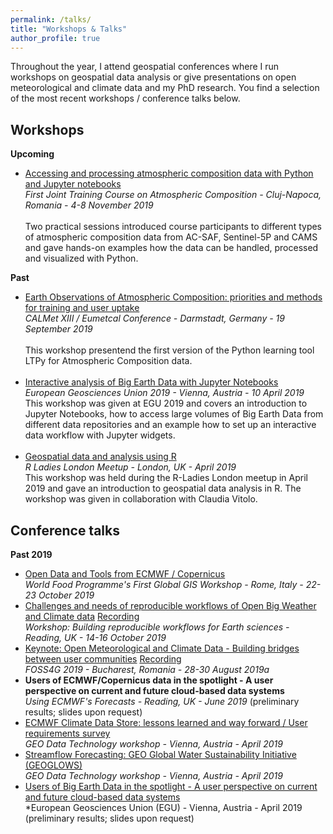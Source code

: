 ```yaml
---
permalink: /talks/
title: "Workshops & Talks"
author_profile: true
---
```



Throughout the year, I attend geospatial conferences where I run workshops on geospatial data analysis or give presentations on open meteorological and climate data and my PhD research. You find a selection of the most recent workshops / conference talks below.


Workshops
------
**Upcoming** <br>
- [Accessing and processing atmospheric composition data with Python and Jupyter notebooks](https://atmostraining.info/)<br>*First Joint Training Course on Atmospheric Composition - Cluj-Napoca, Romania - 4-8 November 2019*<br><br> Two practical sessions introduced course participants to different types of atmospheric composition data from AC-SAF, Sentinel-5P and CAMS and gave hands-on examples how the data can be handled, processed and visualized with Python. 


**Past** <br>
- [Earth Observations of Atmospheric Composition: priorities and methods for training and user uptake](https://www.eventsforce.net/eumetsat/media/uploaded/EVEUMETSAT/event_5/CALMET_EUMETCAL_Conference_-_Programme.pdf)<br>*CALMet XIII / Eumetcal Conference - Darmstadt, Germany - 19 September 2019*<br><br>This workshop presentend the first version of the Python learning tool LTPy for Atmospheric Composition data.<br><br>
- [Interactive analysis of Big Earth Data with Jupyter Notebooks](https://github.com/jwagemann/2019_egu_workshop_jupyter_notebooks) <br>*European Geosciences Union 2019 - Vienna, Austria - 10 April 2019*<br>This workshop was given at EGU 2019 and covers an introduction to Jupyter Notebooks, how to access large volumes of Big Earth Data from different data repositories and an example how to set up an interactive data workflow with Jupyter widgets. <br><br>
- [Geospatial data and analysis using R](https://docs.google.com/presentation/d/1pEr9E16EJZ_I2wLBJnsCpOM4gSP4tz3s0s43N7DxuZk/edit?usp=sharing)<br>*R Ladies London Meetup - London, UK - April 2019*<br>This workshop was held during the R-Ladies London meetup in April 2019 and gave an introduction to geospatial data analysis in R. The workshop was given in collaboration with Claudia Vitolo.


Conference talks
------

**Past 2019**
- [Open Data and Tools from ECMWF / Copernicus](https://speakerdeck.com/jwagemann/open-data-and-tools-from-ecmwf-and-copernicus)<br>*World Food Programme's First Global GIS Workshop - Rome, Italy - 22-23 October 2019*
- [Challenges and needs of reproducible workflows of Open Big Weather and Climate data](https://speakerdeck.com/jwagemann/challenges-and-needs-of-reproducible-workflows-of-open-weather-and-climate-data) [Recording](https://vimeo.com/366256755)<br>*Workshop: Building reproducible workflows for Earth sciences - Reading, UK - 14-16 October 2019*
- [Keynote: Open Meteorological and Climate Data - Building bridges between user communities](https://speakerdeck.com/jwagemann/open-meteorological-and-climate-data-building-bridges-between-user-communities) [Recording](https://www.youtube.com/watch?v=dtXV95mJHSs&t=926s) <br>*FOSS4G 2019 - Bucharest, Romania - 28-30 August 2019a*
- **Users of ECMWF/Copernicus data in the spotlight - A user perspective on current and future cloud-based data systems** <br>*Using ECMWF's Forecasts - Reading, UK - June 2019* (preliminary results; slides upon request)
- [ECMWF Climate Data Store: lessons learned and way forward / User requirements survey](https://www.earthobservations.org/me_201904_dpw.php?t=presentations) <br>*GEO Data Technology workshop - Vienna, Austria - April 2019*
- [Streamflow Forecasting: GEO Global Water Sustainability Initiative (GEOGLOWS)](https://www.earthobservations.org/me_201904_dpw.php?t=presentations) <br>*GEO Data Technology workshop - Vienna, Austria - April 2019*
- [Users of Big Earth Data in the spotlight - A user perspective on current and future cloud-based data systems](https://meetingorganizer.copernicus.org/EGU2019/EGU2019-1659-1.pdf) <br>*European Geosciences Union (EGU) - Vienna, Austria - April 2019 (preliminary results; slides upon request)






